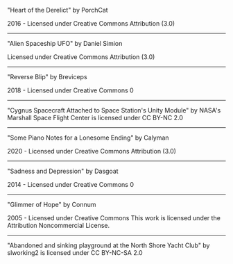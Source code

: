 
"Heart of the Derelict"
by PorchCat

2016 - Licensed under
Creative Commons
Attribution (3.0)

---
"Alien Spaceship UFO"
by Daniel Simion

Licensed under
Creative Commons
Attribution (3.0)

---

"Reverse Blip"
by Breviceps

2018 - Licensed under
Creative Commons 0


---


"Cygnus Spacecraft Attached to Space Station's Unity Module" by NASA's Marshall Space Flight Center is licensed under CC BY-NC 2.0


---
"Some Piano Notes for a Lonesome Ending"
by Calyman

2020 - Licensed under
Creative Commons
Attribution (3.0)

---
"Sadness and Depression"
by Dasgoat

2014 - Licensed under
Creative Commons 0

---

"Glimmer of Hope"
by Connum 

2005 - Licensed under
Creative Commons This work is licensed under the Attribution Noncommercial License.

---

"Abandoned and sinking playground at the North Shore Yacht Club" by slworking2 is licensed under CC BY-NC-SA 2.0

